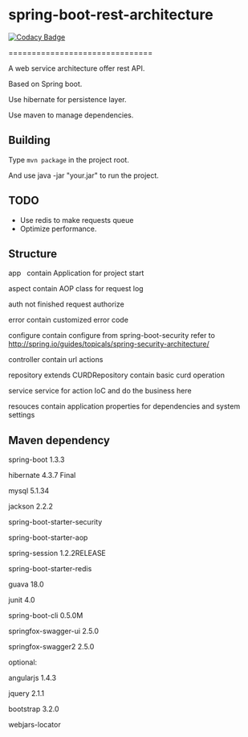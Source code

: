 # spring-boot-rest-architecture

[![Codacy Badge](https://api.codacy.com/project/badge/Grade/ebb41d89cdcd420e82683e1cbdba29f5)](https://www.codacy.com/app/873863981/spring-boot-rest-architecture?utm_source=github.com&utm_medium=referral&utm_content=AlanJager/spring-boot-rest-architecture&utm_campaign=badger)

===============================  

A web service architecture offer rest API.  

Based on Spring boot.  

Use hibernate for persistence layer.  

Use maven to manage dependencies.  


Building
--------

Type `mvn package` in the project root.  

And use java -jar "your.jar" to run the project.  

TODO
----

* Use redis to make requests queue
* Optimize performance.

Structure
---------
app     contain Application for project start    

aspect  contain AOP class for request log  

auth    not finished request authorize  

error   contain customized error code  

configure    contain configure from spring-boot-security refer to   
                    http://spring.io/guides/topicals/spring-security-architecture/   

controller   contain url actions  

repository   extends CURDRepository contain basic curd operation  

service      service for action IoC and do the business here  

resouces     contain application properties for dependencies and system settings    

Maven dependency
----------------  

spring-boot 1.3.3  

hibernate 4.3.7 Final   

mysql 5.1.34  

jackson 2.2.2   

spring-boot-starter-security  

spring-boot-starter-aop  

spring-session 1.2.2RELEASE  

spring-boot-starter-redis  

guava 18.0  

junit 4.0  

spring-boot-cli 0.5.0M  

springfox-swagger-ui 2.5.0  

springfox-swagger2 2.5.0  

optional:  

angularjs 1.4.3  

jquery 2.1.1  

bootstrap 3.2.0  

webjars-locator  
